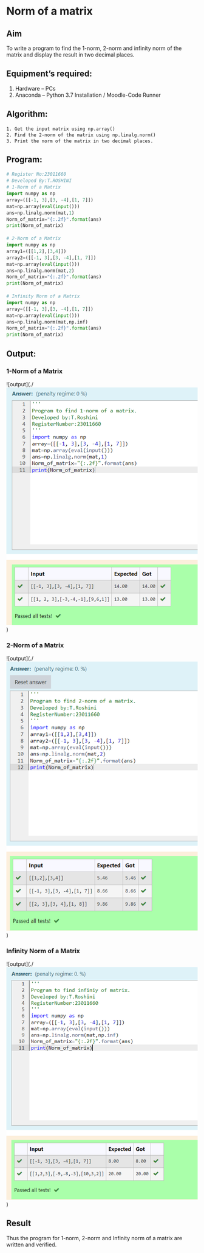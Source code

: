 # Norm of a matrix
## Aim
To write a program to find the 1-norm, 2-norm and infinity norm of the matrix and display the result in two decimal places.
## Equipment’s required:
1.	Hardware – PCs
2.	Anaconda – Python 3.7 Installation / Moodle-Code Runner
## Algorithm:
	1. Get the input matrix using np.array()   
    2. Find the 2-norm of the matrix using np.linalg.norm()
	3. Print the norm of the matrix in two decimal places.
## Program:
```Python
# Register No:23011660
# Developed By:T.ROSHINI
# 1-Norm of a Matrix
import numpy as np
array=([[-1, 3],[3, -4],[1, 7]])
mat=np.array(eval(input()))
ans=np.linalg.norm(mat,1)
Norm_of_matrix="{:.2f}".format(ans)
print(Norm_of_matrix)

# 2-Norm of a Matrix
import numpy as np
array1=([[1,2],[3,4]])
array2=([[-1, 3],[3, -4],[1, 7]])
mat=np.array(eval(input()))
ans=np.linalg.norm(mat,2)
Norm_of_matrix="{:.2f}".format(ans)
print(Norm_of_matrix)

# Infinity Norm of a Matrix
import numpy as np
array=([[-1, 3],[3, -4],[1, 7]])
mat=np.array(eval(input()))
ans=np.linalg.norm(mat,np.inf)
Norm_of_matrix="{:.2f}".format(ans)
print(Norm_of_matrix)

```
## Output:
### 1-Norm of a Matrix
![output](./![Alt text](<1-norm of matrix.png>))
### 2-Norm of a Matrix
![output](./![Alt text](<2-norm of matrix.png>))
### Infinity Norm of a Matrix
![output](./![Alt text](<infinity of matrix.png>))
## Result
Thus the program for 1-norm, 2-norm and Infinity norm of a matrix are written and verified.
